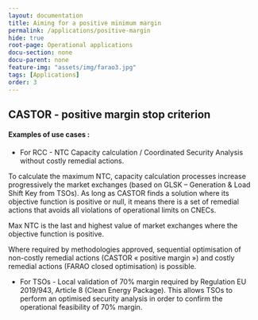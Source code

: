 ```yaml
---
layout: documentation
title: Aiming for a positive minimum margin
permalink: /applications/positive-margin
hide: true
root-page: Operational applications
docu-section: none
docu-parent: none
feature-img: "assets/img/farao3.jpg"
tags: [Applications]
order: 3
---
```


## CASTOR - positive margin stop criterion

#### Examples of use cases :
 
- For RCC - NTC Capacity calculation / Coordinated Security Analysis without costly remedial actions.

To calculate the maximum NTC, capacity calculation processes increase progressively the market exchanges (based on 
GLSK – Generation & Load Shift Key from TSOs). As long as CASTOR finds a solution where its objective function is 
positive or null, it means there is a set of remedial actions that avoids all violations of operational limits on CNECs.

Max NTC is the last and highest value of market exchanges where the objective function is positive.

Where required by methodologies approved, sequential optimisation of non-costly remedial actions (CASTOR 
« positive margin ») and costly remedial actions (FARAO closed optimisation) is possible. 

- For TSOs - Local validation of 70% margin required by Regulation EU 2019/943, Article 8 (Clean Energy Package). 
This allows TSOs to perform an optimised security analysis in order to confirm the operational feasibility of 70% margin.